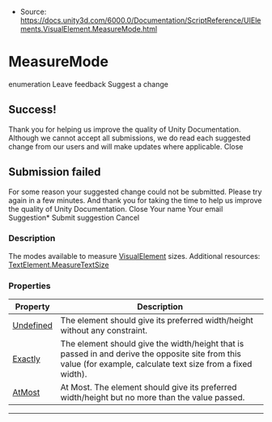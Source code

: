 * Source: https://docs.unity3d.com/6000.0/Documentation/ScriptReference/UIElements.VisualElement.MeasureMode.html

# MeasureMode
enumeration
Leave feedback
Suggest a change
## Success!
Thank you for helping us improve the quality of Unity Documentation. Although we cannot accept all submissions, we do read each suggested change from our users and will make updates where applicable.
Close
## Submission failed
For some reason your suggested change could not be submitted. Please <a>try again</a> in a few minutes. And thank you for taking the time to help us improve the quality of Unity Documentation.
Close
Your name Your email Suggestion* Submit suggestion
Cancel
### Description
The modes available to measure [VisualElement](https://docs.unity3d.com/6000.0/Documentation/ScriptReference/UIElements.VisualElement.html) sizes. 
Additional resources: [TextElement.MeasureTextSize](https://docs.unity3d.com/6000.0/Documentation/ScriptReference/UIElements.TextElement.MeasureTextSize.html)
### Properties
Property | Description  
---|---  
[Undefined](https://docs.unity3d.com/6000.0/Documentation/ScriptReference/UIElements.VisualElement.MeasureMode.Undefined.html) |  The element should give its preferred width/height without any constraint.   
[Exactly](https://docs.unity3d.com/6000.0/Documentation/ScriptReference/UIElements.VisualElement.MeasureMode.Exactly.html) |  The element should give the width/height that is passed in and derive the opposite site from this value (for example, calculate text size from a fixed width).   
[AtMost](https://docs.unity3d.com/6000.0/Documentation/ScriptReference/UIElements.VisualElement.MeasureMode.AtMost.html) |  At Most. The element should give its preferred width/height but no more than the value passed.   
* * *
